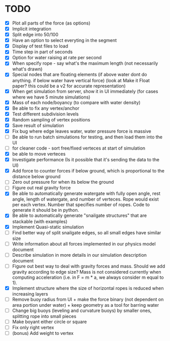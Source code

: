 # TODO

- [x] Plot all parts of the force (as options)
- [x] Implicit integration
- [x] Split edge into 50/100
- [x] Have an option to select everyting in the segment
- [x] Display of test files to load
- [x] Time step in part of seconds
- [x] Option for water raising at rate per second
- [x] When specify rope - say what's the maximum length (not necessarily what's drawn)
- [x] Special nodes that are floating elements (if above water dont do anything.  if below water have vertical force) (look at Make it Float paper? this could be a v2 for accurate representation)
- [x] When get simulation from server, show it in UI immediately (for cases where we have 5 minute simulations)
- [x] Mass of each node/boyancy (to compare with water density)
- [x] Be able to fix any vertex/anchor
- [x] Test different subdivision levels
- [x] Random sampling of vertex positions
- [x] Save result of simulation
- [x] Fix bug where edge leaves water, water pressure force is massive
- [ ] Be able to run batch simulations for testing, and then load them into the UI
- [ ] for cleaner code - sort free/fixed verteces at start of simulation
- [x] be able to move verteces
- [x] Investigate performance (Is it possible that it's sending the data to the UI)
- [x] Add force to counter forces if below ground, which is proportional to the distance below ground
- [ ] Zero out pressure for when its below the ground
- [ ] Figure out real gravity force
- [x] Be able to automatically generate watergate with fully open angle, rest angle, length of watergate, and number of verteces.  Rope would exist per each vertex.  Number that specifies number of ropes. Code to generate it should be in python.
- [x] Be able to automatically generate "snailgate structures" that are stackable (with examples)
- [x] Implement Quasi-static simulation
- [ ] Find better way of split snailgate edges, so all small edges have similar size
- [ ] Write information about all forces implemented in our physics model document
- [ ] Describe simulation in more details in our simulation description document
- [ ] Figure out best way to deal with gravity forces and mass. Should we add gravity according to edge size? Mass is not considered currently when computing acceleration (i.e. in F = m * a, we always consider m equal to 1).
- [x] Implement structure where the size of horizontal ropes is reduced when increasing layers
- [ ] Remove buoy radius from UI + make the force binary (not dependent on area portion under water) + keep geometry as a tool for barring water
- [ ] Change big buoys (leveling and curvature buoys) by smaller ones, splitting rope into small pieces
- [ ] Make boyant either circle or square
- [ ] Fix only right vertex
- [ ] (bonus) Add weight to vertex
